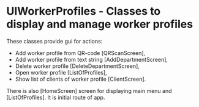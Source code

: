 # UIWorkerProfiles - Classes to display and manage worker profiles

These classes provide gui for actions:

- Add worker profile from QR-code [QRScanScreen],
- Add worker profile from text string [AddDepartmentScreen],
- Delete worker profile [DeleteDepartmentScreen],
- Open worker profile [ListOfProfiles],
- Show list of clients of worker profile [ClientScreen].

There is also [HomeScreen] screen for displaying main menu and [ListOfProfiles]. It is initial route
of app.